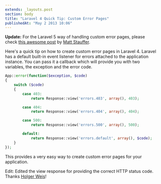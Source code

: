 ```yaml
---
extends: _layouts.post
section: body
title: "Laravel 4 Quick Tip: Custom Error Pages"
publishedAt: "May 2 2013 10:06"
---
```

**Update:** For the Laravel 5 way of handling custom error pages, please check [this awesome post](http://mattstauffer.co/blog/laravel-5.0-custom-error-pages) by [Matt Stauffer](https://twitter.com/stauffermatt).

Here's a quick tip on how to create custom error pages in Laravel 4. Laravel has a default built-in event listener for errors attached to the application instance. You can pass it a callback which will provide you with two variables, the exception and the error code.<!--more-->

```php
App::error(function($exception, $code)
{
	switch ($code)
	{
		case 403:
			return Response::view('errors.403', array(), 403);

		case 404:
			return Response::view('errors.404', array(), 404);

		case 500:
			return Response::view('errors.500', array(), 500);

		default:
			return Response::view('errors.default', array(), $code);
	}
});
```

This provides a very easy way to create custom error pages for your application.

Edit: Edited the view response for providing the correct HTTP status code. Thanks [Holger Weis](https://twitter.com/betawax)!
